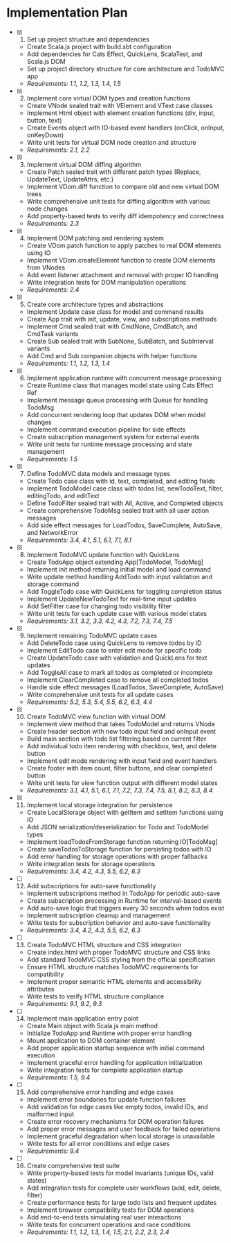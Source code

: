 # Implementation Plan

- [x] 1. Set up project structure and dependencies
  - Create Scala.js project with build.sbt configuration
  - Add dependencies for Cats Effect, QuickLens, ScalaTest, and Scala.js DOM
  - Set up project directory structure for core architecture and TodoMVC app
  - _Requirements: 1.1, 1.2, 1.3, 1.4, 1.5_

- [x] 2. Implement core virtual DOM types and creation functions
  - Create VNode sealed trait with VElement and VText case classes
  - Implement Html object with element creation functions (div, input, button, text)
  - Create Events object with IO-based event handlers (onClick, onInput, onKeyDown)
  - Write unit tests for virtual DOM node creation and structure
  - _Requirements: 2.1, 2.2_

- [x] 3. Implement virtual DOM diffing algorithm
  - Create Patch sealed trait with different patch types (Replace, UpdateText, UpdateAttrs, etc.)
  - Implement VDom.diff function to compare old and new virtual DOM trees
  - Write comprehensive unit tests for diffing algorithm with various node changes
  - Add property-based tests to verify diff idempotency and correctness
  - _Requirements: 2.3_

- [x] 4. Implement DOM patching and rendering system
  - Create VDom.patch function to apply patches to real DOM elements using IO
  - Implement VDom.createElement function to create DOM elements from VNodes
  - Add event listener attachment and removal with proper IO handling
  - Write integration tests for DOM manipulation operations
  - _Requirements: 2.4_

- [x] 5. Create core architecture types and abstractions
  - Implement Update case class for model and command results
  - Create App trait with init, update, view, and subscriptions methods
  - Implement Cmd sealed trait with CmdNone, CmdBatch, and CmdTask variants
  - Create Sub sealed trait with SubNone, SubBatch, and SubInterval variants
  - Add Cmd and Sub companion objects with helper functions
  - _Requirements: 1.1, 1.2, 1.3, 1.4_

- [x] 6. Implement application runtime with concurrent message processing
  - Create Runtime class that manages model state using Cats Effect Ref
  - Implement message queue processing with Queue for handling TodoMsg
  - Add concurrent rendering loop that updates DOM when model changes
  - Implement command execution pipeline for side effects
  - Create subscription management system for external events
  - Write unit tests for runtime message processing and state management
  - _Requirements: 1.5_

- [x] 7. Define TodoMVC data models and message types
  - Create Todo case class with id, text, completed, and editing fields
  - Implement TodoModel case class with todos list, newTodoText, filter, editingTodo, and editText
  - Define TodoFilter sealed trait with All, Active, and Completed objects
  - Create comprehensive TodoMsg sealed trait with all user action messages
  - Add side effect messages for LoadTodos, SaveComplete, AutoSave, and NetworkError
  - _Requirements: 3.4, 4.1, 5.1, 6.1, 7.1, 8.1_

- [x] 8. Implement TodoMVC update function with QuickLens
  - Create TodoApp object extending App[TodoModel, TodoMsg]
  - Implement init method returning initial model and load command
  - Write update method handling AddTodo with input validation and storage command
  - Add ToggleTodo case with QuickLens for toggling completion status
  - Implement UpdateNewTodoText for real-time input updates
  - Add SetFilter case for changing todo visibility filter
  - Write unit tests for each update case with various model states
  - _Requirements: 3.1, 3.2, 3.3, 4.2, 4.3, 7.2, 7.3, 7.4, 7.5_

- [x] 9. Implement remaining TodoMVC update cases
  - Add DeleteTodo case using QuickLens to remove todos by ID
  - Implement EditTodo case to enter edit mode for specific todo
  - Create UpdateTodo case with validation and QuickLens for text updates
  - Add ToggleAll case to mark all todos as completed or incomplete
  - Implement ClearCompleted case to remove all completed todos
  - Handle side effect messages (LoadTodos, SaveComplete, AutoSave)
  - Write comprehensive unit tests for all update cases
  - _Requirements: 5.2, 5.3, 5.4, 5.5, 6.2, 6.3, 4.4_

- [x] 10. Create TodoMVC view function with virtual DOM
  - Implement view method that takes TodoModel and returns VNode
  - Create header section with new todo input field and onInput event
  - Build main section with todo list filtering based on current filter
  - Add individual todo item rendering with checkbox, text, and delete button
  - Implement edit mode rendering with input field and event handlers
  - Create footer with item count, filter buttons, and clear completed button
  - Write unit tests for view function output with different model states
  - _Requirements: 3.1, 4.1, 5.1, 6.1, 7.1, 7.2, 7.3, 7.4, 7.5, 8.1, 8.2, 8.3, 8.4_

- [x] 11. Implement local storage integration for persistence
  - Create LocalStorage object with getItem and setItem functions using IO
  - Add JSON serialization/deserialization for Todo and TodoModel types
  - Implement loadTodosFromStorage function returning IO[TodoMsg]
  - Create saveTodosToStorage function for persisting todos with IO
  - Add error handling for storage operations with proper fallbacks
  - Write integration tests for storage operations
  - _Requirements: 3.4, 4.2, 4.3, 5.5, 6.2, 6.3_

- [ ] 12. Add subscriptions for auto-save functionality
  - Implement subscriptions method in TodoApp for periodic auto-save
  - Create subscription processing in Runtime for interval-based events
  - Add auto-save logic that triggers every 30 seconds when todos exist
  - Implement subscription cleanup and management
  - Write tests for subscription behavior and auto-save functionality
  - _Requirements: 3.4, 4.2, 4.3, 5.5, 6.2, 6.3_

- [ ] 13. Create TodoMVC HTML structure and CSS integration
  - Create index.html with proper TodoMVC structure and CSS links
  - Add standard TodoMVC CSS styling from the official specification
  - Ensure HTML structure matches TodoMVC requirements for compatibility
  - Implement proper semantic HTML elements and accessibility attributes
  - Write tests to verify HTML structure compliance
  - _Requirements: 9.1, 9.2, 9.3_

- [ ] 14. Implement main application entry point
  - Create Main object with Scala.js main method
  - Initialize TodoApp and Runtime with proper error handling
  - Mount application to DOM container element
  - Add proper application startup sequence with initial command execution
  - Implement graceful error handling for application initialization
  - Write integration tests for complete application startup
  - _Requirements: 1.5, 9.4_

- [ ] 15. Add comprehensive error handling and edge cases
  - Implement error boundaries for update function failures
  - Add validation for edge cases like empty todos, invalid IDs, and malformed input
  - Create error recovery mechanisms for DOM operation failures
  - Add proper error messages and user feedback for failed operations
  - Implement graceful degradation when local storage is unavailable
  - Write tests for all error conditions and edge cases
  - _Requirements: 9.4_

- [ ] 16. Create comprehensive test suite
  - Write property-based tests for model invariants (unique IDs, valid states)
  - Add integration tests for complete user workflows (add, edit, delete, filter)
  - Create performance tests for large todo lists and frequent updates
  - Implement browser compatibility tests for DOM operations
  - Add end-to-end tests simulating real user interactions
  - Write tests for concurrent operations and race conditions
  - _Requirements: 1.1, 1.2, 1.3, 1.4, 1.5, 2.1, 2.2, 2.3, 2.4_